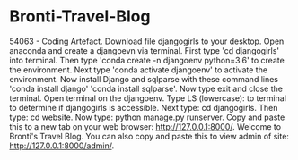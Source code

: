 # Bronti-Travel-Blog
54063 - Coding Artefact.
Download file djangogirls to your desktop.
Open anaconda and create a djangoevn via terminal.
First type 'cd djangogirls' into terminal.
Then type 'conda create -n djangoenv python=3.6' to create the environment.
Next type 'conda activate djangoenv' to activate the environment.
Now install Django and sqlparse with these command lines 'conda install django' 'conda install sqlparse'.
Now type exit and close the terminal.
Open terminal on the djangoenv.
Type LS (lowercase): to terminal to determine if djangogirls is accessible.
Next type: cd djangogirls. 
Then type: cd website.
Now type: python manage.py runserver.
Copy and paste this to a new tab on your web browser: http://127.0.0.1:8000/.
Welcome to Bronti's Travel Blog.
You can also copy and paste this to view admin of site: http://127.0.0.1:8000/admin/.
